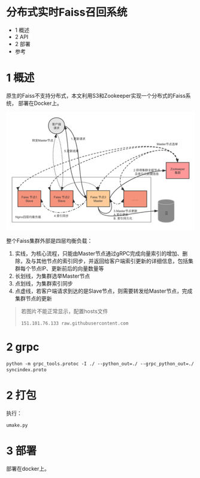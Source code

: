 # 分布式实时Faiss召回系统
- 1 概述
- 2 API
- 2 部署
- 参考

# 1 概述
原生的Faiss不支持分布式，本文利用S3和Zookeeper实现一个分布式的Faiss系统，
部署在Docker上。

![架构](doc/image/arc.png?raw=true)

整个Faiss集群外部是四层均衡负载：

1. 实线，为核心流程，只能由Master节点通过gRPC完成向量索引的增加、删除，及与其他节点的索引同步，并返回给客户端索引更新的详细信息，包括集群每个节点IP、更新前后的向量数量等
2. 长划线，为集群选举Master节点
3. 点划线，为集群索引同步
4. 点虚线，若客户端请求到达的是Slave节点，则需要转发给Master节点，完成集群节点的更新 

> 若图片不能正常显示，配置hosts文件
>
> ```shell script
> 151.101.76.133 raw.githubusercontent.com
> ``` 

# 2 grpc
```shell script
python -m grpc_tools.protoc -I ./ --python_out=./ --grpc_python_out=./ syncindex.proto
```

# 2 打包
执行：
```shell script
umake.py
```

# 3 部署
部署在docker上。